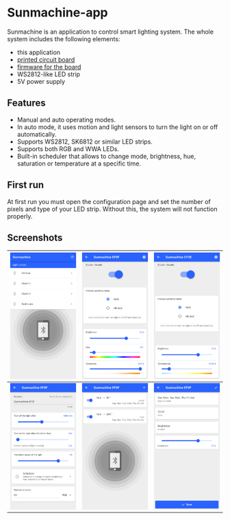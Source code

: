 # Sunmachine-app
Sunmachine is an application to control smart lighting system.
The whole system includes the following elements:
- this application
- [printed circuit board](https://github.com/gblach/Sunmachine-A2-pcb)
- [firmware for the board](https://github.com/gblach/Sunmachine-A2-fw)
- WS2812-like LED strip
- 5V power supply

## Features
- Manual and auto operating modes.
- In auto mode, it uses motion and light sensors to turn the light on or off automatically.
- Supports WS2812, SK6812 or similar LED strips.
- Supports both RGB and WWA LEDs.
- Built-in scheduler that allows to change mode, brightness, hue, saturation or temperature at a specific time.

## First run
At first run you must open the configuration page and set the number of pixels and type of your LED strip.  Without this, the system will not function properly.

## Screenshots
| ![screenshot 1](screenshots/screenshot1.png) | ![screenshot 2](screenshots/screenshot2.png) | ![screenshot 3](screenshots/screenshot3.png) |
| - | - | - |
| ![screenshot 4](screenshots/screenshot4.png) | ![screenshot 5](screenshots/screenshot5.png) | ![screenshot 6](screenshots/screenshot6.png) |
